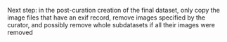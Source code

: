 Next step: in the post-curation creation of the final dataset, only copy the image files that have
an exif record, remove images specified by the curator, and possibly remove whole subdatasets if all their images were removed
